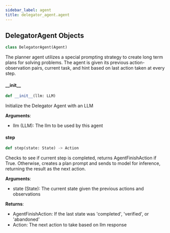 ```yaml
---
sidebar_label: agent
title: delegator_agent.agent
---
```


## DelegatorAgent Objects

```python
class DelegatorAgent(Agent)
```

The planner agent utilizes a special prompting strategy to create long term plans for solving problems.
The agent is given its previous action-observation pairs, current task, and hint based on last action taken at every step.

#### \_\_init\_\_

```python
def __init__(llm: LLM)
```

Initialize the Delegator Agent with an LLM

**Arguments**:

  - llm (LLM): The llm to be used by this agent

#### step

```python
def step(state: State) -> Action
```

Checks to see if current step is completed, returns AgentFinishAction if True.
Otherwise, creates a plan prompt and sends to model for inference, returning the result as the next action.

**Arguments**:

  - state (State): The current state given the previous actions and observations
  

**Returns**:

  - AgentFinishAction: If the last state was &#x27;completed&#x27;, &#x27;verified&#x27;, or &#x27;abandoned&#x27;
  - Action: The next action to take based on llm response

